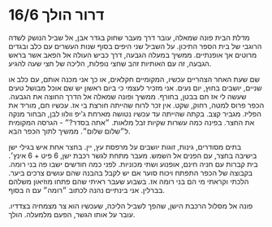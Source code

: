 # דרור הולך 16/6

מדלת הבית פונה שמאלה, עובר דרך מעבר שחוק בגדר אבן, אל שביל הנושק לשדה הרוגבי של בית הספר התיכון. על השביל שני היפים בסוף שנות העשרים עם כלב ובגדים מרוטים אך אופנתיים. ממשיך במעלה הגבעה, דרך כביש העולה אל הפאב אשר בראש הגבעה, זה עם האותיות זהב שחצי נופלות, הליכה של חצי שעה להגיע. 

שם שעת האחר הצהריים עכשיו, המקומיים חקלאים, או כך אני מכנה אותם, עם כלב או שניים, יושבים בחוץ, יום נעים. אני מזכיר לעצמי כי ביום ראשון יש שם אוכל מבושל טעים שעשה לי אז חם בבטן, בחורף. ממשיך ופונה שמאלה אל הדרך החוצה את הגבעה. הכפר פרוס למטה, רחוק, שקט. אין זכר לרוח שהייתה חורצת בי אז. עכשיו חם, מוריד את הפליז. מגביר קצב. בקתה שהייתה עד עכשיו נטושה מארחת ג'יפ וולוו לבן, הבחור מנקה את החצר. בפינה כמה עשרות שקיות זבל מלאות. ״אתה בסדר?״ - הגרסה המקומית ל״שלום שלום״. ממשיך לתוך הכפר הבא.

בתים מסודרים, גינות, זוגות יושבים על מרפסת עץ, יין. בחצר אחת איש בגילי ישן בישיבה בחצר, עם הפנים אל השמש. מעבר מתחת לגשר רכבת ישן, 6 פיט + 6 אינץ׳. בית קברות עם חניה חינם, אופנוע ושתי מכוניות. לפני כמה חודשים ישבו פה בני רומה. בקבוצה של הכפר התפתח ויכוח סוער אם יש לקבל בהבנה שהם עושים צרכים ביער. הלכתי וקראתי מי הם בני רומה אז. בשבוע שעבר ראיתי שהם פתחו מוזיאון משלהם בברלין. אני בינתיים נהנה לכתוב ״רומה״ עם ה בסוף.

פונה אל מסלול הרכבת הישן, שהפך לשביל הליכה, שעכשיו הוא צר מצמחיה בצדדיו. עובר על אותו הגשר, הפעם מלמעלה. הולך.

